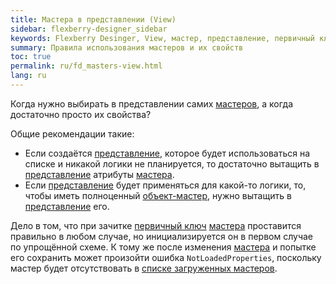 ```yaml
---
title: Мастера в представлении (View)
sidebar: flexberry-designer_sidebar
keywords: Flexberry Desinger, View, мастер, представление, первичный ключ
summary: Правила использования мастеров и их свойств
toc: true
permalink: ru/fd_masters-view.html
lang: ru
---
```


Когда нужно выбирать в представлении самих [мастеров](fd_master-association.html), а когда достаточно просто их свойства?

Общие рекомендации такие:
* Если создаётся [представление](fd_view-definition.html), которое будет использоваться на списке и никакой логики не планируется, то достаточно вытащить в [представление](fd_view-definition.html) атрибуты [мастера](fd_master-association.html). 
* Если [представление](fd_view-definition.html) будет применяться для какой-то логики, то, чтобы иметь полноценный [объект-мастер](fd_master-association.html), нужно вытащить в [представление](fd_view-definition.html) его.

Дело в том, что при зачитке [первичный ключ](fo_primary-keys-objects.html) [мастера](fd_master-association.html) проставится правильно в любом случае, но инициализируется он в первом случае по упрощённой схеме. К тому же после изменения [мастера](fd_master-association.html) и попытке его сохранить может произойти ошибка `NotLoadedProperties`, поскольку мастер будет отсутствовать в [списке загруженных мастеров](fo_definition-loaded-properties.html).

